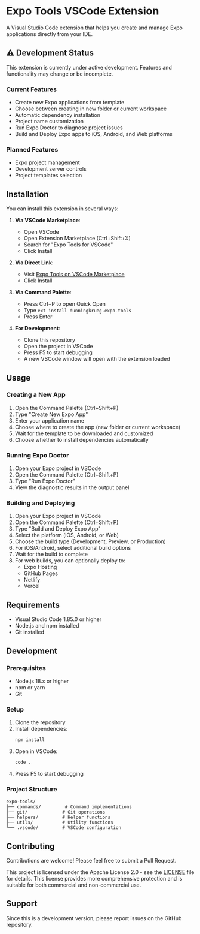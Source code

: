 # Expo Tools VSCode Extension

A Visual Studio Code extension that helps you create and manage Expo applications directly from your IDE.

## ⚠️ Development Status

This extension is currently under active development. Features and functionality may change or be incomplete.

### Current Features
- Create new Expo applications from template
- Choose between creating in new folder or current workspace
- Automatic dependency installation
- Project name customization
- Run Expo Doctor to diagnose project issues
- Build and Deploy Expo apps to iOS, Android, and Web platforms

### Planned Features
- Expo project management
- Development server controls
- Project templates selection

## Installation

You can install this extension in several ways:

1. **Via VSCode Marketplace**:
   - Open VSCode
   - Open Extension Marketplace (Ctrl+Shift+X)
   - Search for "Expo Tools for VSCode"
   - Click Install

2. **Via Direct Link**:
   - Visit [Expo Tools on VSCode Marketplace](https://marketplace.visualstudio.com/items?itemName=dunningkrueg.expo-tools)
   - Click Install

3. **Via Command Palette**:
   - Press Ctrl+P to open Quick Open
   - Type `ext install dunningkrueg.expo-tools`
   - Press Enter

4. **For Development**:
   - Clone this repository
   - Open the project in VSCode
   - Press F5 to start debugging
   - A new VSCode window will open with the extension loaded

## Usage

### Creating a New App
1. Open the Command Palette (Ctrl+Shift+P)
2. Type "Create New Expo App"
3. Enter your application name
4. Choose where to create the app (new folder or current workspace)
5. Wait for the template to be downloaded and customized
6. Choose whether to install dependencies automatically

### Running Expo Doctor
1. Open your Expo project in VSCode
2. Open the Command Palette (Ctrl+Shift+P)
3. Type "Run Expo Doctor"
4. View the diagnostic results in the output panel

### Building and Deploying
1. Open your Expo project in VSCode
2. Open the Command Palette (Ctrl+Shift+P)
3. Type "Build and Deploy Expo App"
4. Select the platform (iOS, Android, or Web)
5. Choose the build type (Development, Preview, or Production)
6. For iOS/Android, select additional build options
7. Wait for the build to complete
8. For web builds, you can optionally deploy to:
   - Expo Hosting
   - GitHub Pages
   - Netlify
   - Vercel

## Requirements

- Visual Studio Code 1.85.0 or higher
- Node.js and npm installed
- Git installed

## Development

### Prerequisites
- Node.js 18.x or higher
- npm or yarn
- Git

### Setup
1. Clone the repository
2. Install dependencies:
   ```bash
   npm install
   ```
3. Open in VSCode:
   ```bash
   code .
   ```
4. Press F5 to start debugging

### Project Structure
```
expo-tools/
├── commands/         # Command implementations
├── git/             # Git operations
├── helpers/         # Helper functions
├── utils/           # Utility functions
└── .vscode/         # VSCode configuration
```

## Contributing

Contributions are welcome! Please feel free to submit a Pull Request.


This project is licensed under the Apache License 2.0 - see the [LICENSE](LICENSE) file for details. This license provides more comprehensive protection and is suitable for both commercial and non-commercial use.

## Support

Since this is a development version, please report issues on the GitHub repository. 